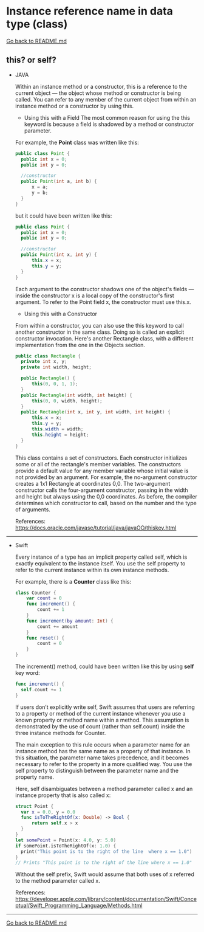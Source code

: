 # Instance reference name in data type (class)

[Go back to README.md](README.md)

## this? or self?

* JAVA

  Within an instance method or a constructor, this is a reference to the current object — the object whose method or constructor is being called. You can refer to any member of the current object from within an instance method or a constructor by using this.

  * Using this with a Field
  The most common reason for using the this keyword is because a field is shadowed by a method or constructor parameter.

  For example, the **Point** class was written like this:

  ```JAVA
  public class Point {
    public int x = 0;
    public int y = 0;

    //constructor
    public Point(int a, int b) {
        x = a;
        y = b;
    }
  }
  ```

  but it could have been written like this:

  ```JAVA
  public class Point {
    public int x = 0;
    public int y = 0;

    //constructor
    public Point(int x, int y) {
        this.x = x;
        this.y = y;
    }
  }
  ```

  Each argument to the constructor shadows one of the object's fields — inside the constructor x is a local copy of the constructor's first argument. To refer to the Point field x, the constructor must use this.x.

  * Using this with a Constructor

  From within a constructor, you can also use the this keyword to call another constructor in the same class. Doing so is called an explicit constructor invocation. Here's another Rectangle class, with a different implementation from the one in the Objects section.

  ```JAVA
  public class Rectangle {
    private int x, y;
    private int width, height;

    public Rectangle() {
        this(0, 0, 1, 1);
    }
    public Rectangle(int width, int height) {
        this(0, 0, width, height);
    }
    public Rectangle(int x, int y, int width, int height) {
        this.x = x;
        this.y = y;
        this.width = width;
        this.height = height;
    }
  }
  ```

  This class contains a set of constructors. Each constructor initializes some or all of the rectangle's member variables. The constructors provide a default value for any member variable whose initial value is not provided by an argument. For example, the no-argument constructor creates a 1x1 Rectangle at coordinates 0,0. The two-argument constructor calls the four-argument constructor, passing in the width and height but always using the 0,0 coordinates. As before, the compiler determines which constructor to call, based on the number and the type of arguments.

  References:
  <https://docs.oracle.com/javase/tutorial/java/javaOO/thiskey.html>

---
* Swift

  Every instance of a type has an implicit property called self, which is exactly equivalent to the instance itself. You use the self property to refer to the current instance within its own instance methods.

  For example, there is a **Counter** class like this:

  ```Swift
  class Counter {
      var count = 0
      func increment() {
          count += 1
      }
      func increment(by amount: Int) {
          count += amount
      }
      func reset() {
          count = 0
      }
  }
  ```

  The increment() method, could have been written like this by using **self** key word:

  ```Swift
  func increment() {
    self.count += 1
  }
  ```

  If users don’t explicitly write self, Swift assumes that users are referring to a property or method of the current instance whenever you use a known property or method name within a method. This assumption is demonstrated by the use of count (rather than self.count) inside the three instance methods for Counter.

  The main exception to this rule occurs when a parameter name for an instance method has the same name as a property of that instance. In this situation, the parameter name takes precedence, and it becomes necessary to refer to the property in a more qualified way. You use the self property to distinguish between the parameter name and the property name.

  Here, self disambiguates between a method parameter called x and an instance property that is also called x:

  ```Swift
  struct Point {
    var x = 0.0, y = 0.0
    func isToTheRightOf(x: Double) -> Bool {
        return self.x > x
    }
  }
  let somePoint = Point(x: 4.0, y: 5.0)
  if somePoint.isToTheRightOf(x: 1.0) {
    print("This point is to the right of the line  where x == 1.0")
  }
  // Prints "This point is to the right of the line where x == 1.0"
  ```

  Without the self prefix, Swift would assume that both uses of x referred to the method parameter called x.

  References:
  <https://developer.apple.com/library/content/documentation/Swift/Conceptual/Swift_Programming_Language/Methods.html>

---

[Go back to README.md](README.md)
